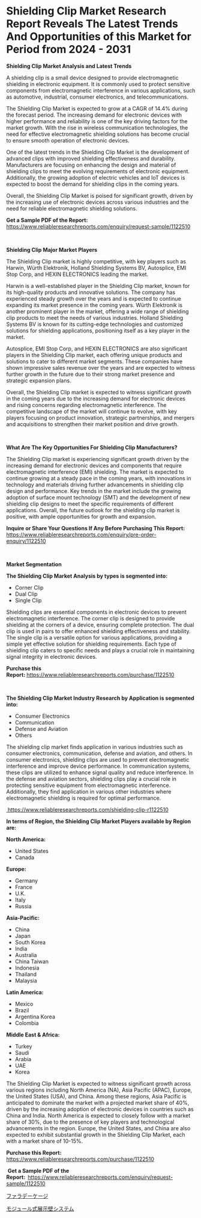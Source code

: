 <p><h1>Shielding Clip Market Research Report Reveals The Latest Trends And Opportunities of this Market for Period from 2024 - 2031</h1></p><p><strong>Shielding Clip Market Analysis and Latest Trends</strong></p>
<p><p>A shielding clip is a small device designed to provide electromagnetic shielding in electronic equipment. It is commonly used to protect sensitive components from electromagnetic interference in various applications, such as automotive, industrial, consumer electronics, and telecommunications.</p><p>The Shielding Clip Market is expected to grow at a CAGR of 14.4% during the forecast period. The increasing demand for electronic devices with higher performance and reliability is one of the key driving factors for the market growth. With the rise in wireless communication technologies, the need for effective electromagnetic shielding solutions has become crucial to ensure smooth operation of electronic devices.</p><p>One of the latest trends in the Shielding Clip Market is the development of advanced clips with improved shielding effectiveness and durability. Manufacturers are focusing on enhancing the design and material of shielding clips to meet the evolving requirements of electronic equipment. Additionally, the growing adoption of electric vehicles and IoT devices is expected to boost the demand for shielding clips in the coming years.</p><p>Overall, the Shielding Clip Market is poised for significant growth, driven by the increasing use of electronic devices across various industries and the need for reliable electromagnetic shielding solutions.</p></p>
<p><strong>Get a Sample PDF of the Report:&nbsp;</strong> <a href="https://www.reliableresearchreports.com/enquiry/request-sample/1122510">https://www.reliableresearchreports.com/enquiry/request-sample/1122510</a></p>
<p>&nbsp;</p>
<p><strong>Shielding Clip Major Market Players</strong></p>
<p><p>The Shielding Clip market is highly competitive, with key players such as Harwin, Würth Elektronik, Holland Shielding Systems BV, Autosplice, EMI Stop Corp, and HEXIN ELECTRONICS leading the market. </p><p>Harwin is a well-established player in the Shielding Clip market, known for its high-quality products and innovative solutions. The company has experienced steady growth over the years and is expected to continue expanding its market presence in the coming years. Würth Elektronik is another prominent player in the market, offering a wide range of shielding clip products to meet the needs of various industries. Holland Shielding Systems BV is known for its cutting-edge technologies and customized solutions for shielding applications, positioning itself as a key player in the market.</p><p>Autosplice, EMI Stop Corp, and HEXIN ELECTRONICS are also significant players in the Shielding Clip market, each offering unique products and solutions to cater to different market segments. These companies have shown impressive sales revenue over the years and are expected to witness further growth in the future due to their strong market presence and strategic expansion plans.</p><p>Overall, the Shielding Clip market is expected to witness significant growth in the coming years due to the increasing demand for electronic devices and rising concerns regarding electromagnetic interference. The competitive landscape of the market will continue to evolve, with key players focusing on product innovation, strategic partnerships, and mergers and acquisitions to strengthen their market position and drive growth.</p></p>
<p>&nbsp;</p>
<p><strong>What Are The Key Opportunities For Shielding Clip Manufacturers?</strong></p>
<p><p>The Shielding Clip market is experiencing significant growth driven by the increasing demand for electronic devices and components that require electromagnetic interference (EMI) shielding. The market is expected to continue growing at a steady pace in the coming years, with innovations in technology and materials driving further advancements in shielding clip design and performance. Key trends in the market include the growing adoption of surface mount technology (SMT) and the development of new shielding clip designs to meet the specific requirements of different applications. Overall, the future outlook for the shielding clip market is positive, with ample opportunities for growth and expansion.</p></p>
<p><strong>Inquire or Share Your Questions If Any Before Purchasing This Report:</strong> <a href="https://www.reliableresearchreports.com/enquiry/pre-order-enquiry/1122510">https://www.reliableresearchreports.com/enquiry/pre-order-enquiry/1122510</a></p>
<p>&nbsp;</p>
<p><strong>Market Segmentation</strong></p>
<p><strong>The Shielding Clip Market Analysis by types is segmented into:</strong></p>
<p><ul><li>Corner Clip</li><li>Dual Clip</li><li>Single Clip</li></ul></p>
<p><p>Shielding clips are essential components in electronic devices to prevent electromagnetic interference. The corner clip is designed to provide shielding at the corners of a device, ensuring complete protection. The dual clip is used in pairs to offer enhanced shielding effectiveness and stability. The single clip is a versatile option for various applications, providing a simple yet effective solution for shielding requirements. Each type of shielding clip caters to specific needs and plays a crucial role in maintaining signal integrity in electronic devices.</p></p>
<p><strong>Purchase this Report:&nbsp;</strong><a href="https://www.reliableresearchreports.com/purchase/1122510">https://www.reliableresearchreports.com/purchase/1122510</a></p>
<p>&nbsp;</p>
<p><strong>The Shielding Clip Market Industry Research by Application is segmented into:</strong></p>
<p><ul><li>Consumer Electronics</li><li>Communication</li><li>Defense and Aviation</li><li>Others</li></ul></p>
<p><p>The shielding clip market finds application in various industries such as consumer electronics, communication, defense and aviation, and others. In consumer electronics, shielding clips are used to prevent electromagnetic interference and improve device performance. In communication systems, these clips are utilized to enhance signal quality and reduce interference. In the defense and aviation sectors, shielding clips play a crucial role in protecting sensitive equipment from electromagnetic interference. Additionally, they find application in various other industries where electromagnetic shielding is required for optimal performance.</p></p>
<p><a href="https://www.reliableresearchreports.com/shielding-clip-r1122510">&nbsp;https://www.reliableresearchreports.com/shielding-clip-r1122510</a></p>
<p><strong>In terms of Region, the Shielding Clip Market Players available by Region are:</strong></p>
<p>
    <p> <strong> North America: </strong>
        <ul>
            <li>United States</li>
            <li>Canada</li>
        </ul>
        </p> 
    <p> <strong> Europe: </strong>
        <ul>
            <li>Germany</li>
            <li>France</li>
            <li>U.K.</li>
            <li>Italy</li>
            <li>Russia</li>
        </ul>
        </p> 
    <p> <strong> Asia-Pacific: </strong>
        <ul>
            <li>China</li>
            <li>Japan</li>
            <li>South Korea</li>
            <li>India</li>
            <li>Australia</li>
            <li>China Taiwan</li>
            <li>Indonesia</li>
            <li>Thailand</li>
            <li>Malaysia</li>
        </ul>
        </p> 
    <p> <strong> Latin America: </strong>
        <ul>
            <li>Mexico</li>
            <li>Brazil</li>
            <li>Argentina Korea</li>
            <li>Colombia</li>
        </ul>
        </p> 
    <p> <strong> Middle East & Africa: </strong>
        <ul>
            <li>Turkey</li>
            <li>Saudi</li>
            <li>Arabia</li>
            <li>UAE</li>
            <li>Korea</li>
        </ul>
    </p>
    </p>
<p><p>The Shielding Clip Market is expected to witness significant growth across various regions including North America (NA), Asia Pacific (APAC), Europe, the United States (USA), and China. Among these regions, Asia Pacific is anticipated to dominate the market with a projected market share of 40%, driven by the increasing adoption of electronic devices in countries such as China and India. North America is expected to closely follow with a market share of 30%, due to the presence of key players and technological advancements in the region. Europe, the United States, and China are also expected to exhibit substantial growth in the Shielding Clip Market, each with a market share of 10-15%.</p></p>
<p><strong>Purchase this Report: </strong><a href="https://www.reliableresearchreports.com/purchase/1122510">https://www.reliableresearchreports.com/purchase/1122510</a></p>
<p>&nbsp;<strong>Get a Sample PDF of the Report:&nbsp;&nbsp;</strong><a href="https://www.reliableresearchreports.com/enquiry/request-sample/1122510">https://www.reliableresearchreports.com/enquiry/request-sample/1122510</a></p>
<p><strong></strong></p>
<p><p><a href="https://github.com/lababdou/Market-Research-Report-List-3/blob/main/183855520327.md">ファラデーケージ</a></p><p><a href="https://medium.com/@thomassandoval55/%E5%B1%95%E7%A4%BA%E3%83%A2%E3%82%B8%E3%83%A5%E3%83%A9%E3%83%BC%E3%82%A6%E3%82%A9%E3%83%BC%E3%83%AB%E3%82%B7%E3%82%B9%E3%83%86%E3%83%A0%E5%B8%82%E5%A0%B4%E5%B1%95%E6%9C%9B-%E7%94%A3%E6%A5%AD%E6%A6%82%E8%A6%81%E3%81%A8%E4%BA%88%E6%B8%AC-2024%E5%B9%B4%E3%81%8B%E3%82%892031%E5%B9%B4-2d18b7dd9e61">モジュール式展示壁システム</a></p></p>